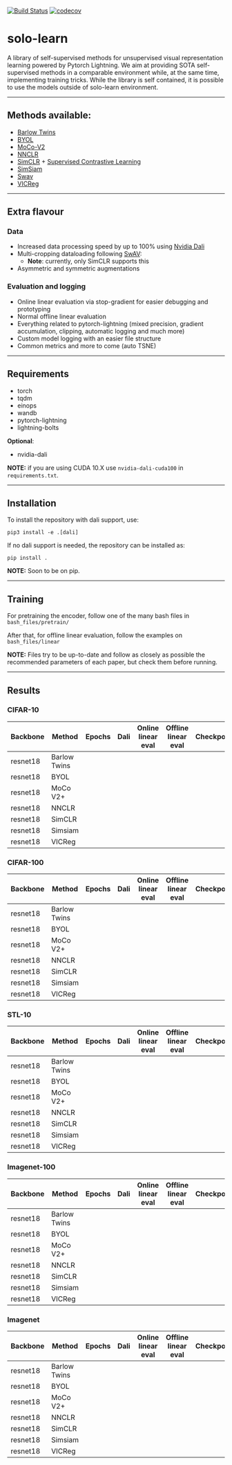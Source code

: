 [![Build Status](https://travis-ci.com/vturrisi/solo-learn.svg?branch=main)](https://travis-ci.com/vturrisi/solo-learn)
[![codecov](https://codecov.io/gh/vturrisi/solo-learn/branch/main/graph/badge.svg?token=WLU9UU17XZ)](https://codecov.io/gh/vturrisi/solo-learn)

# solo-learn

A library of self-supervised methods for unsupervised visual representation learning powered by Pytorch Lightning.
We aim at providing SOTA self-supervised methods in a comparable environment while, at the same time, implementing training tricks.
While the library is self contained, it is possible to use the models outside of solo-learn environment.

---

## Methods available:
* [Barlow Twins](https://arxiv.org/abs/2103.03230)
* [BYOL](https://arxiv.org/abs/2006.07733)
* [MoCo-V2](https://arxiv.org/abs/2003.04297)
* [NNCLR](https://arxiv.org/abs/2104.14548)
* [SimCLR](https://arxiv.org/abs/2002.05709) + [Supervised Contrastive Learning](https://arxiv.org/abs/2004.11362)
* [SimSiam](https://arxiv.org/abs/2011.10566)
* [Swav](https://arxiv.org/abs/2006.09882)
* [VICReg](https://arxiv.org/abs/2105.04906)

---

## Extra flavour
### Data
* Increased data processing speed by up to 100% using [Nvidia Dali](https://github.com/NVIDIA/DALI)
* Multi-cropping dataloading following [SwAV](https://arxiv.org/abs/2006.09882):
    * **Note**: currently, only SimCLR supports this
* Asymmetric and symmetric augmentations
### Evaluation and logging
* Online linear evaluation via stop-gradient for easier debugging and prototyping
* Normal offline linear evaluation
* Everything related to pytorch-lightning (mixed precision, gradient accumulation, clipping, automatic logging and much more)
* Custom model logging with an easier file structure
* Common metrics and more to come (auto TSNE)

---
## Requirements
* torch
* tqdm
* einops
* wandb
* pytorch-lightning
* lightning-bolts

**Optional**:
* nvidia-dali

**NOTE:** if you are using CUDA 10.X use `nvidia-dali-cuda100` in `requirements.txt`.

---

## Installation
To install the repository with dali support, use:
```
pip3 install -e .[dali]
```

If no dali support is needed, the repository can be installed as:
```
pip install .
```
**NOTE:** Soon to be on pip.

---

## Training

For pretraining the encoder, follow one of the many bash files in `bash_files/pretrain/`

After that, for offline linear evaluation, follow the examples on `bash_files/linear`

**NOTE:** Files try to be up-to-date and follow as closely as possible the recommended parameters of each paper, but check them before running.

---

## Results

### CIFAR-10

| Backbone 	| Method       	| Epochs 	| Dali 	| Online linear eval 	| Offline linear eval 	| Checkpoint 	|
|----------	|--------------	|--------	|------	|--------------------	|---------------------	|------------	|
| resnet18 	| Barlow Twins 	|        	|      	|                    	|                     	|            	|
| resnet18 	| BYOL         	|        	|      	|                    	|                     	|            	|
| resnet18 	| MoCo V2+     	|        	|      	|                    	|                     	|            	|
| resnet18 	| NNCLR        	|        	|      	|                    	|                     	|            	|
| resnet18 	| SimCLR       	|        	|      	|                    	|                     	|            	|
| resnet18 	| Simsiam      	|        	|      	|                    	|                     	|            	|
| resnet18 	| VICReg       	|        	|      	|                    	|                     	|            	|


### CIFAR-100

| Backbone 	| Method       	| Epochs 	| Dali 	| Online linear eval 	| Offline linear eval 	| Checkpoint 	|
|----------	|--------------	|--------	|------	|--------------------	|---------------------	|------------	|
| resnet18 	| Barlow Twins 	|        	|      	|                    	|                     	|            	|
| resnet18 	| BYOL         	|        	|      	|                    	|                     	|            	|
| resnet18 	| MoCo V2+     	|        	|      	|                    	|                     	|            	|
| resnet18 	| NNCLR        	|        	|      	|                    	|                     	|            	|
| resnet18 	| SimCLR       	|        	|      	|                    	|                     	|            	|
| resnet18 	| Simsiam      	|        	|      	|                    	|                     	|            	|
| resnet18 	| VICReg       	|        	|      	|                    	|                     	|            	|


### STL-10

| Backbone 	| Method       	| Epochs 	| Dali 	| Online linear eval 	| Offline linear eval 	| Checkpoint 	|
|----------	|--------------	|--------	|------	|--------------------	|---------------------	|------------	|
| resnet18 	| Barlow Twins 	|        	|      	|                    	|                     	|            	|
| resnet18 	| BYOL         	|        	|      	|                    	|                     	|            	|
| resnet18 	| MoCo V2+     	|        	|      	|                    	|                     	|            	|
| resnet18 	| NNCLR        	|        	|      	|                    	|                     	|            	|
| resnet18 	| SimCLR       	|        	|      	|                    	|                     	|            	|
| resnet18 	| Simsiam      	|        	|      	|                    	|                     	|            	|
| resnet18 	| VICReg       	|        	|      	|                    	|                     	|            	|


### Imagenet-100

| Backbone 	| Method       	| Epochs 	| Dali 	| Online linear eval 	| Offline linear eval 	| Checkpoint 	|
|----------	|--------------	|--------	|------	|--------------------	|---------------------	|------------	|
| resnet18 	| Barlow Twins 	|        	|      	|                    	|                     	|            	|
| resnet18 	| BYOL         	|        	|      	|                    	|                     	|            	|
| resnet18 	| MoCo V2+     	|        	|      	|                    	|                     	|            	|
| resnet18 	| NNCLR        	|        	|      	|                    	|                     	|            	|
| resnet18 	| SimCLR       	|        	|      	|                    	|                     	|            	|
| resnet18 	| Simsiam      	|        	|      	|                    	|                     	|            	|
| resnet18 	| VICReg       	|        	|      	|                    	|                     	|            	|
### Imagenet
| Backbone 	| Method       	| Epochs 	| Dali 	| Online linear eval 	| Offline linear eval 	| Checkpoint 	|
|----------	|--------------	|--------	|------	|--------------------	|---------------------	|------------	|
| resnet18 	| Barlow Twins 	|        	|      	|                    	|                     	|            	|
| resnet18 	| BYOL         	|        	|      	|                    	|                     	|            	|
| resnet18 	| MoCo V2+     	|        	|      	|                    	|                     	|            	|
| resnet18 	| NNCLR        	|        	|      	|                    	|                     	|            	|
| resnet18 	| SimCLR       	|        	|      	|                    	|                     	|            	|
| resnet18 	| Simsiam      	|        	|      	|                    	|                     	|            	|
| resnet18 	| VICReg       	|        	|      	|                    	|                     	|            	|
<br>

